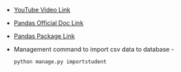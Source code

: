 - [YouTube Video Link](https://youtu.be/jK2uXjtSwXQ)

- [Pandas Official Doc Link](https://pandas.pydata.org/docs/)

- [Pandas Package Link](https://pypi.org/project/pandas/)

- Management command to import csv data to database -

  ```bash
  python manage.py importstudent
  ```
